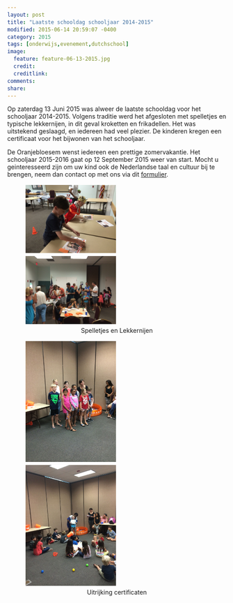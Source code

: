 ```yaml
---
layout: post
title: "Laatste schooldag schooljaar 2014-2015"
modified: 2015-06-14 20:59:07 -0400
category: 2015
tags: [onderwijs,evenement,dutchschool]
image:
  feature: feature-06-13-2015.jpg
  credit: 
  creditlink: 
comments: 
share: 
---
```


Op zaterdag 13 Juni 2015 was alweer de laatste schooldag voor het schooljaar 2014-2015. Volgens traditie werd het afgesloten met spelletjes en typische lekkernijen, in dit geval kroketten en frikadellen. Het was uitstekend geslaagd, en iedereen had veel plezier. De kinderen kregen een certificaat voor het bijwonen van het schooljaar.

De Oranjebloesem wenst iedereen een prettige zomervakantie. Het schooljaar 2015-2016 gaat op 12 September 2015 weer van start. Mocht u geinteresseerd zijn om uw kind ook de Nederlandse taal en cultuur bij te brengen, neem dan contact op met ons via dit [formulier](/aanmelden/).

<div class="parent-container">

<figure class="half">
   <a href="/images/spelletjes1.jpg"><img src="/images/spelletjes1.jpg" style="margin:2px;width:49%"></a>
   <a href="/images/spelletjes3.jpg"><img src="/images/spelletjes3.jpg" style="margin:2px;width:49%"></a>
   <figcaption align="center" style="margin-bottom:10px;padding-top:1px">Spelletjes en Lekkernijen</figcaption>
</figure> 


<figure class="half">
    <a href="/images/spelletjes5.jpg"><img src="/images/spelletjes5.jpg" style="margin:2px;width:49%"></a>
    <a href="/images/spelletjes4.jpg"><img src="/images/spelletjes4.jpg" style="margin:2px;width:49%"></a>
   <figcaption align="center" style="margin-bottom:10px;padding-top:1px">Uitrijking certificaten</figcaption>
</figure> 

</div>
<script>

$('.parent-container').magnificPopup({
  delegate: 'a', // child items selector, by clicking on it popup will open
  type: 'image'
  // other options
});
</script>


